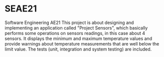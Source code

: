 # SEAE21
Software Engineering AE21
This project is about designing and implementing an application called "Project Sensors", which 
basically performs some operations on sensors readings, in this case about 4 sensors. It displays
the minimum and maximum temperature values and provide warnings about temperature measurements that are 
well below the limit value. The tests (unit, integration and system testing) are included.
